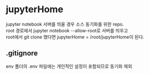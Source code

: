 # jupyterHome
jupyter notebook 서버를 띄울 경우 소스 동기화를 위한 repo.<br>
root 경로에서 jupyter notebook --allow-root로 서버를 띄우고<br>
root에서 git clone 했다면 jupyterHome = /root/jupyterHome이 된다.

## .gitignore
env 폴더의 .env 파일에는 개인적인 설정이 포함되므로 동기화 제외
